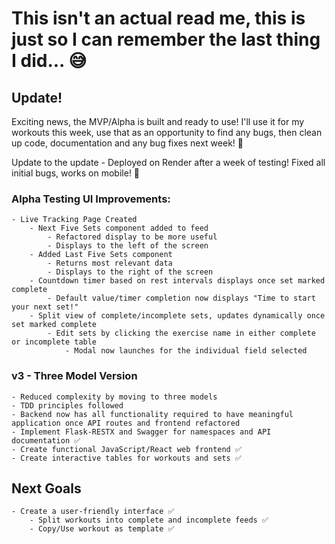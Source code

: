 # This isn't an actual read me, this is just so I can remember the last thing I did... 😅

## Update!
Exciting news, the MVP/Alpha is built and ready to use! I'll use it for my workouts this week, use that as an opportunity to find any bugs, then clean up code, documentation and any bug fixes next week! 🍾

Update to the update - Deployed on Render after a week of testing! Fixed all initial bugs, works on mobile! 🍾

### Alpha Testing UI Improvements:
    - Live Tracking Page Created
        - Next Five Sets component added to feed 
            - Refactored display to be more useful
            - Displays to the left of the screen
        - Added Last Five Sets component
            - Returns most relevant data
            - Displays to the right of the screen
        - Countdown timer based on rest intervals displays once set marked complete
            - Default value/timer completion now displays "Time to start your next set!"
        - Split view of complete/incomplete sets, updates dynamically once set marked complete
            - Edit sets by clicking the exercise name in either complete or incomplete table
                - Modal now launches for the individual field selected

### v3 - Three Model Version

    - Reduced complexity by moving to three models
    - TDD principles followed
    - Backend now has all functionality required to have meaningful application once API routes and frontend refactored
    - Implement Flask-RESTX and Swagger for namespaces and API documentation ✅
    - Create functional JavaScript/React web frontend ✅
    - Create interactive tables for workouts and sets ✅


## Next Goals

    - Create a user-friendly interface ✅
        - Split workouts into complete and incomplete feeds ✅
        - Copy/Use workout as template ✅


